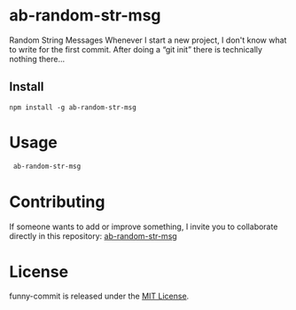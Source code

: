 # ab-random-str-msg
Random String Messages
Whenever I start a new project, I don't know what to write for the first commit. After doing a “git init” there is technically nothing there...

## Install

```npm
npm install -g ab-random-str-msg
```

# Usage

```bash
 ab-random-str-msg
```

# Contributing

If someone wants to add or improve something, I invite you to collaborate directly in this repository: [ab-random-str-msg](https://github.com/andresbadillo/ab-random-str-msg)

# License

funny-commit is released under the [MIT License](https://opensource.org/licenses/MIT).
